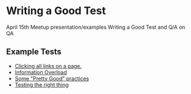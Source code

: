 Writing a Good Test
================
April 15th Meetup presentation/examples Writing a Good Test and Q/A on QA


## Example Tests

* [Clicking all links on a page.](/examples/clicking_all_links.md)
* [Information Overload](/examples/information_overload.md)
* [Some "Pretty Good" practices](/examples/pretty_good_practices.md)
* [Testing the right thing](/examples/testing_the_right_thing.md)

